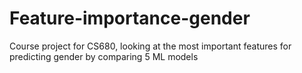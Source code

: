 # Feature-importance-gender
Course project for CS680, looking at the most important features for predicting gender by comparing 5 ML models 
